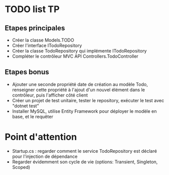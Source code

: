 # TODO list TP

## Etapes principales
* Créer la classe Models.TODO
* Créer l'interface ITodoRepository
* Créer la classe TodoRepository qui implémente ITodoRepository
* Compléter le contrôleur MVC API Controllers.TodoController

## Etapes bonus
* Ajouter une seconde propriété date de création au modèle Todo, renseigner cette propriété à l'ajout d'un nouvel élément dans le contrôleur, puis l'afficher côté client
* Créer un projet de test unitaire, tester le repository, exécuter le test avec "dotnet test"
* Installer MySQL, utilise Entity Framework pour déployer le modèle en base, et le requêter

# Point d'attention

* Startup.cs : regarder comment le service TodoRepository est déclaré pour l'injection de dépendance
* Regarder évidemment son cycle de vie (options: Transient, Singleton, Scoped)